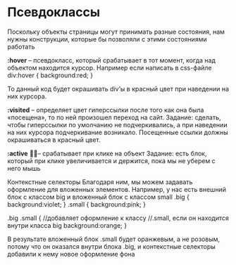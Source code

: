 # Псевдоклассы


Поскольку объекты страницы могут принимать разные состояния, нам нужны конструкции, которые бы позволяли с этими состояниями работать

**:hover** – псевдокласс, который срабатывает в тот момент, когда над объектом находится курсор.
Например если написать в css-файле
div:hover {
	background:red;
}

То данный код будет окрашивать div’ы в красный цвет при наведении на них курсора.

**:visited** – определяет цвет гиперссылки после того как она была «посещена», то по ней произошел переход на сайт.
Задание: сделать, чтобы гиперссылки по умолчанию не подчеркивались, а при наведении на них курсора подчеркивание возникало. Посещенные ссылки должны окрашиваться в красный цвет.

**:active** – срабатывает при клике на объект
Задание: есть блок, который при клике увеличивается и держится, пока мы не уберем с него мышь


Контекстные селекторы
Благодаря ним, мы можем задавать оформление для вложенных элементов.
Например, у нас есть внешний блок с классом big и вложенный блок с классом small
.big {
	background:violet;
}
.small {
	background:pink;
}

.big  .small {   //добавляет оформление к классу //.small, если он находится внутри класса big
	background:orange;
}

В результате вложенный блок .small будет оранжевым, а не розовым, потому что он оказался внутри блока .big, и контекстные селекторы добавили к нему новое оформление фона











